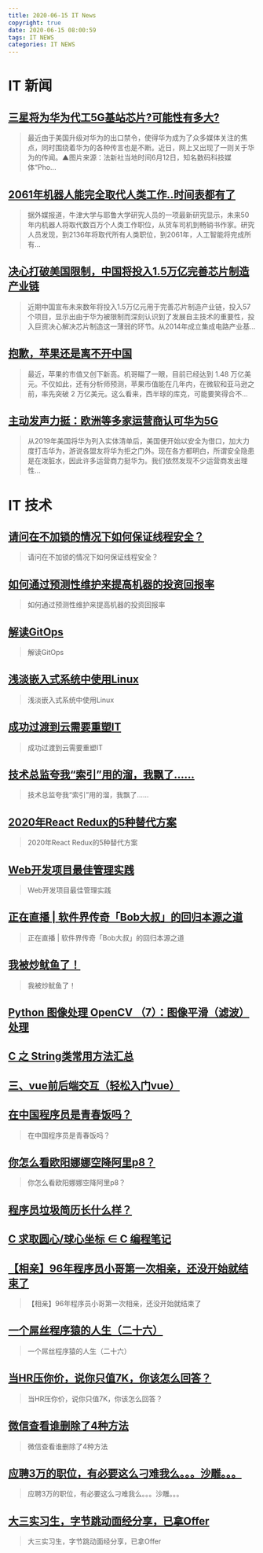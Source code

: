 ```yaml
---
title: 2020-06-15 IT News
copyright: true
date: 2020-06-15 08:00:59
tags: IT NEWS
categories: IT NEWS
---
```

# IT 新闻 
 ## [三星将为华为代工5G基站芯片?可能性有多大?](http://mp.weixin.qq.com/s?src=11&timestamp=1592177406&ver=2401&signature=KoxljM58FXkoiYkrFnXDlfAA*yzohcd2B5jDRAQ-iB4oTFhcb068H4F*RvZTXhTab-CLPouuyoexSM9F5j6mIMErAPJWH0CZH29na2dtLKYhiX3z6oW2ZJn5lUSEZFvn&new=1)
 > 最近由于美国升级对华为的出口禁令，使得华为成为了众多媒体关注的焦点，同时围绕着华为的各种传言也是不断。近日，网上又出现了一则关于华为的传闻。▲图片来源：法新社当地时间6月12日，知名数码科技媒体“Pho...
 ## [2061年机器人能完全取代人类工作..时间表都有了](http://mp.weixin.qq.com/s?src=11&timestamp=1592177406&ver=2401&signature=I*zeXqYMMg4Kiwlg6sCuUz0Gl34zyAQelLFKDoAsDw9XqDdRA9RrsLJtL9FHwZc8E2WZ4YD71J1-a0mIDTED5aYgsd*YQ3KqYrQ*-FNJR4OEWqRAoFDT33kmezI3mUs3&new=1)
 > 据外媒报道，牛津大学与耶鲁大学研究人员的一项最新研究显示，未来50年内机器人将取代数百万个人类工作职位，从货车司机到畅销书作家。研究人员发现，到2136年将取代所有人类职位，到2061年，人工智能将完成所有...
 ## [决心打破美国限制，中国将投入1.5万亿完善芯片制造产业链](http://mp.weixin.qq.com/s?src=11&timestamp=1592177406&ver=2401&signature=321rhyieDCI8ijNs1rtbgOz9Q1vQnZGgR5kXEyFVDQ*JryINSk1MqAAhykjuEwN1a*HSx6Cc8RUHVr*4ZsQkI3YHGwmlr*-ptfhh1mWd-APthvXjrkjlEkA2iUIybqtp&new=1)
 > 近期中国宣布未来数年将投入1.5万亿元用于完善芯片制造产业链，投入57个项目，显示出由于华为被限制而深刻认识到了发展自主技术的重要性，投入巨资决心解决芯片制造这一薄弱的环节。从2014年成立集成电路产业基...
 ## [抱歉，苹果还是离不开中国](http://mp.weixin.qq.com/s?src=11&timestamp=1592177406&ver=2401&signature=KcCrFxH7SfwassTBsCwI1F8L3i7Sf6whAARE3LYQbykfnX*kVMemIsD*WCkEInrmTa9NQ9sEY8n4J0nNmTxXwEUrwA8KMW2Enhvc1ifCCxzSZftmC5ymmrCohWJogg-U&new=1)
 > 最近，苹果的市值又创下新高。机哥瞄了一眼，目前已经达到 1.48 万亿美元。不仅如此，还有分析师预测，苹果市值能在几年内，在微软和亚马逊之前，率先突破 2 万亿美元。这么看来，西半球的库克，可能要笑得合不...
 ## [主动发声力挺：欧洲等多家运营商认可华为5G](http://mp.weixin.qq.com/s?src=11&timestamp=1592177406&ver=2401&signature=yxWsjgahQbOxNu3TsOSt3JFUgYktxq-bBT38jWkDGVYgycoveoVudQBAe2AC8WLOVyZbXACnfXgrc7-zy1dOAITEmDztoEeyqvKe7ANqu*tKmGu6SDYuqMyLS8P93yuy&new=1)
 > 从2019年美国将华为列入实体清单后，美国便开始以安全为借口，加大力度打击华为，游说各盟友将华为拒之门外。现在各方都明白，所谓安全隐患是在泼脏水，因此许多运营商力挺华为。我们依然发现不少运营商发出理性...
# IT 技术 
 ## [请问在不加锁的情况下如何保证线程安全？](http://netsecurity.51cto.com/art/202006/618734.htm)
 > 请问在不加锁的情况下如何保证线程安全？
 ## [如何通过预测性维护来提高机器的投资回报率](http://iot.51cto.com/art/202006/618705.htm)
 > 如何通过预测性维护来提高机器的投资回报率
 ## [解读GitOps](http://developer.51cto.com/art/202006/618806.htm)
 > 解读GitOps
 ## [浅淡嵌入式系统中使用Linux](http://os.51cto.com/art/202006/618807.htm)
 > 浅淡嵌入式系统中使用Linux
 ## [成功过渡到云需要重塑IT](http://cloud.51cto.com/art/202006/618736.htm)
 > 成功过渡到云需要重塑IT
 ## [技术总监夸我“索引”用的溜，我飘了......](http://database.51cto.com/art/202006/618727.htm)
 > 技术总监夸我“索引”用的溜，我飘了......
 ## [2020年React Redux的5种替代方案](http://developer.51cto.com/art/202006/618720.htm)
 > 2020年React Redux的5种替代方案
 ## [Web开发项目最佳管理实践](http://developer.51cto.com/art/202006/618703.htm)
 > Web开发项目最佳管理实践
 ## [正在直播 | 软件界传奇「Bob大叔」的回归本源之道](https://live.csdn.net/room/epubit17/32lAoxeN)
 > 正在直播 | 软件界传奇「Bob大叔」的回归本源之道
 ## [我被炒鱿鱼了！](https://blog.csdn.net/likun557/article/details/106596146)
 > 我被炒鱿鱼了！
 ## [Python 图像处理 OpenCV （7）：图像平滑（滤波）处理](https://blog.csdn.net/meteor_93/article/details/106583296)
 > 
 ## [C 之 String类常用方法汇总](https://blog.csdn.net/Czhenya/article/details/106707990)
 > 
 ## [三、vue前后端交互（轻松入门vue）](https://blog.csdn.net/qq_38723677/article/details/106718579)
 > 
 ## [在中国程序员是青春饭吗？](https://blog.csdn.net/harvic880925/article/details/102850436)
 > 在中国程序员是青春饭吗？
 ## [你怎么看欧阳娜娜空降阿里p8？](https://blog.csdn.net/JiuZhang_ninechapter/article/details/106003240)
 > 你怎么看欧阳娜娜空降阿里p8？
 ## [程序员垃圾简历长什么样？](https://blog.csdn.net/harvic880925/article/details/105191089)
 > 
 ## [C 求取圆心/球心坐标 ∈ C 编程笔记](https://blog.csdn.net/Gou_Hailong/article/details/106686355)
 > 
 ## [【相亲】96年程序员小哥第一次相亲，还没开始就结束了](https://blog.csdn.net/qq_35190492/article/details/105917014)
 > 【相亲】96年程序员小哥第一次相亲，还没开始就结束了
 ## [一个屌丝程序猿的人生（二十六）](https://blog.csdn.net/zuoxiaolong8810/article/details/106701107)
 > 一个屌丝程序猿的人生（二十六）
 ## [当HR压你价，说你只值7K，你该怎么回答？](https://blog.csdn.net/qianlia/article/details/105075104)
 > 当HR压你价，说你只值7K，你该怎么回答？
 ## [微信查看谁删除了4种方法](https://blog.csdn.net/lantian_123/article/details/105760456)
 > 微信查看谁删除了4种方法
 ## [应聘3万的职位，有必要这么刁难我么。。。沙雕。。。](https://blog.csdn.net/likun557/article/details/105608851)
 > 应聘3万的职位，有必要这么刁难我么。。。沙雕。。。
 ## [大三实习生，字节跳动面经分享，已拿Offer](https://blog.csdn.net/qq_35190492/article/details/105186952)
 > 大三实习生，字节跳动面经分享，已拿Offer

    